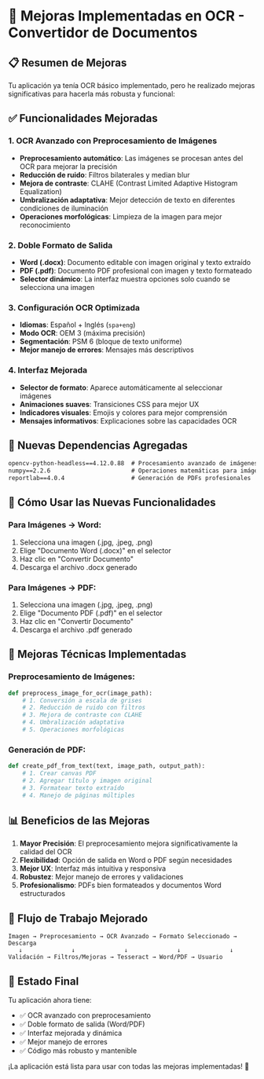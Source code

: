 # 🚀 Mejoras Implementadas en OCR - Convertidor de Documentos

## 📋 Resumen de Mejoras

Tu aplicación ya tenía OCR básico implementado, pero he realizado mejoras significativas para hacerla más robusta y funcional:

## ✅ **Funcionalidades Mejoradas**

### 1. **OCR Avanzado con Preprocesamiento de Imágenes**
- **Preprocesamiento automático**: Las imágenes se procesan antes del OCR para mejorar la precisión
- **Reducción de ruido**: Filtros bilaterales y median blur
- **Mejora de contraste**: CLAHE (Contrast Limited Adaptive Histogram Equalization)
- **Umbralización adaptativa**: Mejor detección de texto en diferentes condiciones de iluminación
- **Operaciones morfológicas**: Limpieza de la imagen para mejor reconocimiento

### 2. **Doble Formato de Salida**
- **Word (.docx)**: Documento editable con imagen original y texto extraído
- **PDF (.pdf)**: Documento PDF profesional con imagen y texto formateado
- **Selector dinámico**: La interfaz muestra opciones solo cuando se selecciona una imagen

### 3. **Configuración OCR Optimizada**
- **Idiomas**: Español + Inglés (`spa+eng`)
- **Modo OCR**: OEM 3 (máxima precisión)
- **Segmentación**: PSM 6 (bloque de texto uniforme)
- **Mejor manejo de errores**: Mensajes más descriptivos

### 4. **Interfaz Mejorada**
- **Selector de formato**: Aparece automáticamente al seleccionar imágenes
- **Animaciones suaves**: Transiciones CSS para mejor UX
- **Indicadores visuales**: Emojis y colores para mejor comprensión
- **Mensajes informativos**: Explicaciones sobre las capacidades OCR

## 🔧 **Nuevas Dependencias Agregadas**

```txt
opencv-python-headless==4.12.0.88  # Procesamiento avanzado de imágenes
numpy==2.2.6                       # Operaciones matemáticas para imágenes
reportlab==4.0.4                   # Generación de PDFs profesionales
```

## 🚀 **Cómo Usar las Nuevas Funcionalidades**

### Para Imágenes → Word:
1. Selecciona una imagen (.jpg, .jpeg, .png)
2. Elige "Documento Word (.docx)" en el selector
3. Haz clic en "Convertir Documento"
4. Descarga el archivo .docx generado

### Para Imágenes → PDF:
1. Selecciona una imagen (.jpg, .jpeg, .png)
2. Elige "Documento PDF (.pdf)" en el selector
3. Haz clic en "Convertir Documento"
4. Descarga el archivo .pdf generado

## 🎯 **Mejoras Técnicas Implementadas**

### Preprocesamiento de Imágenes:
```python
def preprocess_image_for_ocr(image_path):
    # 1. Conversión a escala de grises
    # 2. Reducción de ruido con filtros
    # 3. Mejora de contraste con CLAHE
    # 4. Umbralización adaptativa
    # 5. Operaciones morfológicas
```

### Generación de PDF:
```python
def create_pdf_from_text(text, image_path, output_path):
    # 1. Crear canvas PDF
    # 2. Agregar título y imagen original
    # 3. Formatear texto extraído
    # 4. Manejo de páginas múltiples
```

## 📊 **Beneficios de las Mejoras**

1. **Mayor Precisión**: El preprocesamiento mejora significativamente la calidad del OCR
2. **Flexibilidad**: Opción de salida en Word o PDF según necesidades
3. **Mejor UX**: Interfaz más intuitiva y responsiva
4. **Robustez**: Mejor manejo de errores y validaciones
5. **Profesionalismo**: PDFs bien formateados y documentos Word estructurados

## 🔄 **Flujo de Trabajo Mejorado**

```
Imagen → Preprocesamiento → OCR Avanzado → Formato Seleccionado → Descarga
   ↓              ↓              ↓              ↓              ↓
Validación → Filtros/Mejoras → Tesseract → Word/PDF → Usuario
```

## 🎉 **Estado Final**

Tu aplicación ahora tiene:
- ✅ OCR avanzado con preprocesamiento
- ✅ Doble formato de salida (Word/PDF)
- ✅ Interfaz mejorada y dinámica
- ✅ Mejor manejo de errores
- ✅ Código más robusto y mantenible

¡La aplicación está lista para usar con todas las mejoras implementadas! 🚀
